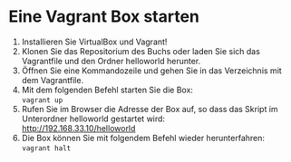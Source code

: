 # Eine Vagrant Box starten

1. Installieren Sie VirtualBox und Vagrant!
2. Klonen Sie das Repositorium des Buchs oder laden Sie sich das Vagrantfile und den Ordner helloworld herunter.
3. Öffnen Sie eine Kommandozeile und gehen Sie in das Verzeichnis mit dem Vagrantfile.
4. Mit dem folgenden Befehl starten Sie die Box:  
   `vagrant up`
5. Rufen Sie im Browser die Adresse der Box auf, so dass das Skript im Unterordner helloworld gestartet wird:  
   http://192.168.33.10/helloworld 
6. Die Box können Sie mit folgendem Befehl wieder herunterfahren:
   `vagrant halt`
   
